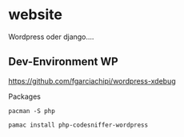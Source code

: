 # website
Wordpress oder django....

## Dev-Environment WP

<https://github.com/fgarciachipi/wordpress-xdebug>

Packages

    pacman -S php

    pamac install php-codesniffer-wordpress

